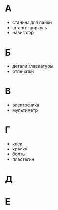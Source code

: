 # A
- станина для пайки
- штангенциркуль
- навигатор

# Б
- детали клавиатуры
- отпечатки

# В
- электроника
- мультиметр

# Г
- клеи
- краски
- болты
- пластелин

# Д

# E
